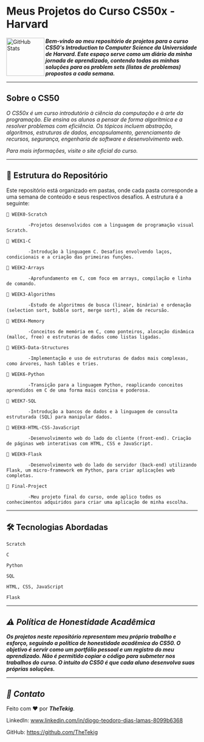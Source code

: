 # Meus Projetos do Curso CS50x - Harvard

<img 
        align="left" 
        alt="GitHub Stats" 
        height="100" 
        src="https://miro.medium.com/1*RL6J98N2ju5kPz98LJBoNg.jpeg"
  />

***Bem-vindo ao meu repositório de projetos para o curso CS50's Introduction to Computer Science da Universidade de Harvard. Este espaço serve como um diário da minha jornada de aprendizado, contendo todas as minhas soluções para os problem sets (listas de problemas) propostos a cada semana.***

---

## Sobre o CS50

*O CS50x é um curso introdutório à ciência da computação e à arte da programação. Ele ensina os alunos a pensar de forma algorítmica e a resolver problemas com eficiência. Os tópicos incluem abstração, algoritmos, estruturas de dados, encapsulamento, gerenciamento de recursos, segurança, engenharia de software e desenvolvimento web.*

*Para mais informações, visite o site oficial do curso.*

---

## 📂 Estrutura do Repositório

Este repositório está organizado em pastas, onde cada pasta corresponde a uma semana de conteúdo e seus respectivos desafios. A estrutura é a seguinte:

    📁 WEEK0-Scratch
    
            -Projetos desenvolvidos com a linguagem de programação visual Scratch.
    
    📁 WEEK1-C
    
            -Introdução à linguagem C. Desafios envolvendo laços, condicionais e a criação das primeiras funções.
    
    📁 WEEK2-Arrays
    
            -Aprofundamento em C, com foco em arrays, compilação e linha de comando.
    
    📁 WEEK3-Algorithms
    
            -Estudo de algoritmos de busca (linear, binária) e ordenação (selection sort, bubble sort, merge sort), além de recursão.
    
    📁 WEEK4-Memory
    
            -Conceitos de memória em C, como ponteiros, alocação dinâmica (malloc, free) e estruturas de dados como listas ligadas.
    
    📁 WEEK5-Data-Structures
    
            -Implementação e uso de estruturas de dados mais complexas, como árvores, hash tables e tries.
    
    📁 WEEK6-Python
    
            -Transição para a linguagem Python, reaplicando conceitos aprendidos em C de uma forma mais concisa e poderosa.
    
    📁 WEEK7-SQL
    
            -Introdução a bancos de dados e à linguagem de consulta estruturada (SQL) para manipular dados.
    
    📁 WEEK8-HTML-CSS-JavaScript
    
            -Desenvolvimento web do lado do cliente (front-end). Criação de páginas web interativas com HTML, CSS e JavaScript.
    
    📁 WEEK9-Flask
    
            -Desenvolvimento web do lado do servidor (back-end) utilizando Flask, um micro-framework em Python, para criar aplicações web completas.
    
    📁 Final-Project
    
            -Meu projeto final do curso, onde aplico todos os conhecimentos adquiridos para criar uma aplicação de minha escolha.

  ---

## 🛠️ Tecnologias Abordadas

    Scratch
    
    C
    
    Python
    
    SQL
    
    HTML, CSS, JavaScript
    
    Flask

---

## *⚠️ Política de Honestidade Acadêmica*

***Os projetos neste repositório representam meu próprio trabalho e esforço, seguindo a política de honestidade acadêmica do CS50. O objetivo é servir como um portfólio pessoal e um registro do meu aprendizado. Não é permitido copiar o código para submeter nos trabalhos do curso. O intuito do CS50 é que cada aluno desenvolva suas próprias soluções.***

---

## *👤 Contato*
Feito com ❤️ por ***TheTekig***.

LinkedIn: www.linkedin.com/in/diogo-teodoro-dias-lamas-8099b6368

GitHub: https://github.com/TheTekig

